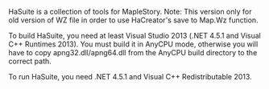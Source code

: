 HaSuite is a collection of tools for MapleStory.
Note: This version only for old version of WZ file in order to use HaCreator's save to Map.Wz function.


To build HaSuite, you need at least Visual Studio 2013 (.NET 4.5.1 and Visual C++ Runtimes 2013). You must build it in AnyCPU mode, otherwise you will have to copy apng32.dll/apng64.dll from the AnyCPU build directory to the correct path.

To run HaSuite, you need .NET 4.5.1 and Visual C++ Redistributable 2013.
